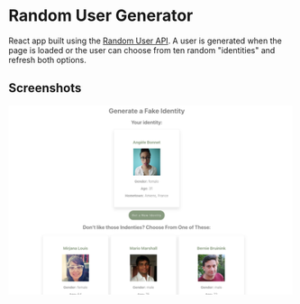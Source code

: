 # Random User Generator
React app built using the [Random User API](https://randomuser.me/). A user is generated when the page is loaded or the user can choose from ten random "identities" and refresh both options.

## Screenshots
![](/public/random_user.png)